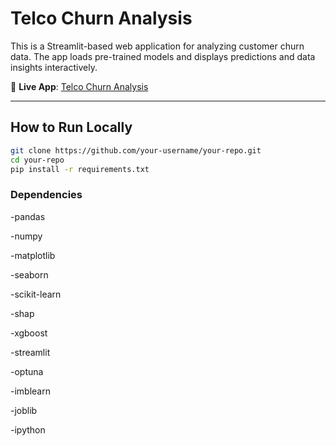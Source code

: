 # Telco Churn Analysis

This is a Streamlit-based web application for analyzing customer churn data. The app loads pre-trained models and displays predictions and data insights interactively.

🔗 **Live App**: [Telco Churn Analysis](https://telco-churn-analysis-qkqq9n3i8s8ifr5qfurj2w.streamlit.app/)

---

##  How to Run Locally
   ```bash
   git clone https://github.com/your-username/your-repo.git
   cd your-repo
   pip install -r requirements.txt
```

### Dependencies
-pandas

-numpy

-matplotlib

-seaborn

-scikit-learn

-shap

-xgboost

-streamlit

-optuna

-imblearn

-joblib

-ipython
